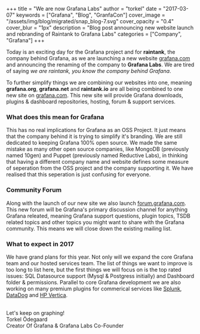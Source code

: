 +++
title = "We are now Grafana Labs"
author = "torkel"
date = "2017-03-07"
keywords = ["Grafana", "Blog", "GranfaCon"]
cover_image = "/assets/img/blog/migrated/snap_blog-7.svg"
cover_opacity = "0.4"
cover_blur = "1px"
description = "Blog post announcing new website launch and rebranding of Raintank to Grafana Labs"
categories = ["Company", "Grafana"]
+++

Today is an exciting day for the Grafana project and for **raintank**, the company behind Grafana,
as we are launching a new website [grafana.com](https//grafana.com) and announcing the renaming of the
company to **Grafana Labs**. We are tired of saying *we are raintank, you know the company behind Grafana*.

To further simplify things we are combining our websites into one, meaning **grafana.org**, **grafana.net** and **raintank.io** are
all being combined to one new site on [grafana.com](https://grafana.com). This new site will provide Grafana downloads,
plugins & dashboard repositories, hosting, forum & support services.

### What does this mean for Grafana

This has no real implications for Grafana as an OSS Project. It just means that the company behind it
is trying to simplify it's branding. We are still dedicated to keeping Grafana 100% open source.
We made the same mistake as many other open source companies, like MongoDB (previously named 10gen) and
Puppet (previously named Reductive Labs), in thinking that having a different company name and website defines some
measure of seperation from the OSS project and the company supporting it. We have realised that this seperation is just
confusing for everyone.

### Community Forum

Along with the launch of our new site we also launch [forum.grafana.com](http://forum.grafana.com). This new
forum will be Grafana's primary discussion channel for anything Grafana releated, meaning Grafana
support questions, plugin topics, TSDB related topics and other topics you might want to share
with the Grafana community. This means we will close down the existing mailing list.

### What to expect in 2017

We have grand plans for this year. Not only will we expand the core Grafana team and our hosted services team. The list
of things we want to improve is too long to list here, but the first things we will focus on is the top rated issues:
SQL Datasource support (Mysql & Postgress initially) and Dashboard folder & permissions. Parallel to core Grafana development
we are also working on many premium plugins for commerical services like [Splunk](https://grafana.com/plugins/grafana-splunk-datasource),
[DataDog](https://grafana.com/plugins/grafana-datadog-datasource) and [HP Vertica](https://grafana.com/plugins/raintank-vertica-datasource).

<br>
Let's keep on graphing!<br>
Torkel Ödegaard<br>
Creator Of Grafana & Grafana Labs Co-Founder


